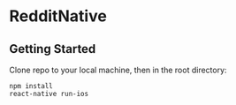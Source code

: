 # RedditNative

## Getting Started
Clone repo to your local machine, then in the root directory:
```
npm install
react-native run-ios 
```

